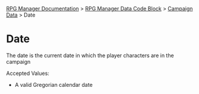 [RPG Manager Documentation](../../index.md) >
[RPG Manager Data Code Block](../index.md) >
[Campaign Data](index.md) >
Date

# Date

The date is the current date in which the player characters are in the campaign

Accepted Values:
- A valid Gregorian calendar date

